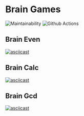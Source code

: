 # Brain Games
![Maintainability](https://api.codeclimate.com/v1/badges/a99a88d28ad37a79dbf6/maintainability)
![Github Actions](https://github.com/aleksey19988/repeat-php-project-lvl1/actions/workflows/linter.yml/badge.svg)

## Brain Even
[![asciicast](https://asciinema.org/a/XNjOmgCz01k6KwXzuj3KuDt6U.svg)](https://asciinema.org/a/XNjOmgCz01k6KwXzuj3KuDt6U)

## Brain Calc
[![asciicast](https://asciinema.org/a/vmcCWwy2D8i30NpGrMdzfaxDQ.svg)](https://asciinema.org/a/vmcCWwy2D8i30NpGrMdzfaxDQ)

## Brain Gcd
[![asciicast](https://asciinema.org/a/A8PTCJ9kMYMmOq5NeGxBwuO7w.svg)](https://asciinema.org/a/A8PTCJ9kMYMmOq5NeGxBwuO7w)
